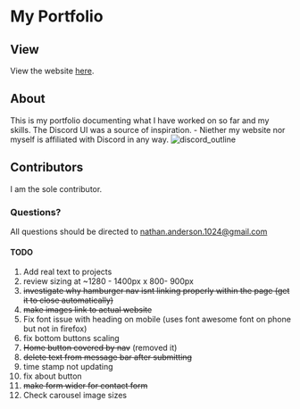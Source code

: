 # My Portfolio
## View
View the website [here](https://nathan-anderson-1024.github.io/Nathan-Anderson-1024/).

## About
This is my portfolio documenting what I have worked on so far and my skills.
The Discord UI was a source of inspiration. - Niether my website nor myself is affiliated with Discord in any way.
![discord_outline](https://user-images.githubusercontent.com/73272904/182255733-38eb5c37-d9fa-43bd-9b67-41dca164b40d.JPG)


## Contributors
I am the sole contributor.

### Questions?
All questions should be directed to nathan.anderson.1024@gmail.com


#### TODO
1. Add real text to projects
2. review sizing at ~1280 - 1400px x 800- 900px
3. ~~investigate why hamburger nav isnt linking properly within the page (get it to close automatically)~~
4. ~~make images link to actual website~~
5. Fix font issue with heading on mobile (uses font awesome font on phone but not in firefox)
6. fix bottom buttons scaling
7. ~~Home button covered by nav~~ (removed it)
8. ~~delete text from message bar after submitting~~
9. time stamp not updating
10. fix about button
11. ~~make form wider for contact form~~
12. Check carousel image sizes



   
